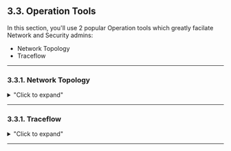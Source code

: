 
## 3.3. Operation Tools

In this section, you'll use 2 popular Operation tools which greatly facilate Network and Security admins:
  - Network Topology
  - Traceflow

---

### 3.3.1. Network Topology

<details>
<summary>"Click to expand"</summary>

What has been created so far is the following logical topology:
<p align="center">
  <img width=50% height=50% src="/docs/assets/Graphics/3.3.LogicalView.jpg"><br>
</p>  

NSX offers a graphical representation of its network topology.
- Log on NSX-T Manager UI.  
In a browser: https://192.168.50.5/.  
  <p align="center">
    <img width=85% height=85% src="/docs/assets/Graphics/2.3.step1.jpg">
  </p>  

- Display the NSX Network Topology  
Under "Networking - xxx".
<p align="center">
  <img width=85% height=85% src="/docs/assets/Graphics/3.3.1.step1.jpg"><br>
</p>  

- And you can see many details inforamation such as:
  - xxx  
  <p align="center">
    <img width=85% height=85% src="/docs/assets/Graphics/3.3.1.step2.jpg"><br>
  </p>  

  - xxx  
  <p align="center">
    <img width=85% height=85% src="/docs/assets/Graphics/3.3.1.step3.jpg"><br>
  </p>  

</details>


---

### 3.3.1. Traceflow

<details>
<summary>"Click to expand"</summary>

Traceflow allows you to inject a packet into the network and monitor its flow across the network.  
Traceflow allows you to identify the path a packet takes to reach its destination or, conversely, where a packet is dropped along the way.  
Each entity reports the packet handling on input and output, so you can determine whether issues occur when receiving a packet or when forwarding the packet.

- Check the Traceflow from VM3 HTTP to VM7  
Under "Networking - xxx".
<p align="center">
  <img width=85% height=85% src="/docs/assets/Graphics/3.3.1.step1.jpg"><br>
</p>  
*Note: Even if that traffic is routed, it actually does not leave the ESXi1 since the NSX Logical Routers are distributed.*


- Check the Traceflow from VM1 HTTP to VM3  
Under "Networking - xxx".
<p align="center">
  <img width=85% height=85% src="/docs/assets/Graphics/3.3.1.step1.jpg"><br>
</p>  
xxx Not sure what it will be...

</details>

---




